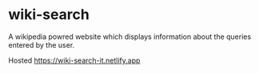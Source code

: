# wiki-search
A wikipedia powred website which displays information about the queries entered by the user.

Hosted https://wiki-search-it.netlify.app
